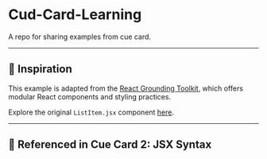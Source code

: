 # Cud-Card-Learning
A repo for sharing examples from cue card.

---

## 🔗 Inspiration

This example is adapted from the [React Grounding Toolkit](https://github.com/VipTechDev/react-grounding-toolkit), which offers modular React components and styling practices.

Explore the original `ListItem.jsx` component [here](https://github.com/VipTechDev/react-grounding-toolkit/blob/main/src/components/ListItem.jsx).

---

🔖 Referenced in Cue Card 2: JSX Syntax
---
